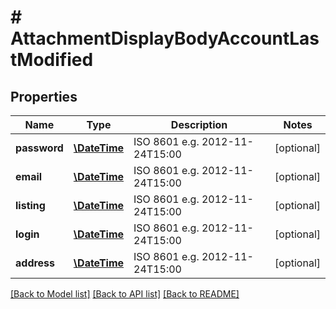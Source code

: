 # # AttachmentDisplayBodyAccountLastModified

## Properties

Name | Type | Description | Notes
------------ | ------------- | ------------- | -------------
**password** | [**\DateTime**](\DateTime.md) | ISO 8601 e.g. 2012-11-24T15:00 | [optional]
**email** | [**\DateTime**](\DateTime.md) | ISO 8601 e.g. 2012-11-24T15:00 | [optional]
**listing** | [**\DateTime**](\DateTime.md) | ISO 8601 e.g. 2012-11-24T15:00 | [optional]
**login** | [**\DateTime**](\DateTime.md) | ISO 8601 e.g. 2012-11-24T15:00 | [optional]
**address** | [**\DateTime**](\DateTime.md) | ISO 8601 e.g. 2012-11-24T15:00 | [optional]

[[Back to Model list]](../../README.md#models) [[Back to API list]](../../README.md#endpoints) [[Back to README]](../../README.md)

